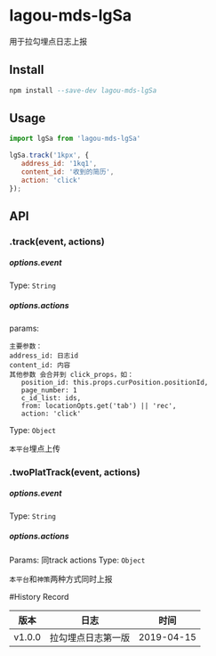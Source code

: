 # lagou-mds-lgSa 


用于拉勾埋点日志上报

## Install

```a
npm install --save-dev lagou-mds-lgSa
```

## Usage


```js
import lgSa from 'lagou-mds-lgSa'
 
lgSa.track('1kpx', {
   address_id: '1kq1',
   content_id: '收到的简历',
   action: 'click'
});
```


## API


### .track(event, actions)

##### options.event

Type: `String`<br>

##### options.actions
params:

    主要参数：
    address_id: 日志id
    content_id: 内容
    其他参数 会合并到 click_props，如：
       position_id: this.props.curPosition.positionId,
       page_number: 1
       c_id_list: ids,
       from: locationOpts.get('tab') || 'rec',
       action: 'click'
            
Type: `Object`<br>

`本平台`埋点上传


### .twoPlatTrack(event, actions)

##### options.event

Type: `String`<br>

##### options.actions

Params: 同track actions
Type: `Object`<br>

`本平台`和`神策`两种方式同时上报


#History Record        

| 版本 | 日志 | 时间|
| ------ | ------ | ------ |
| v1.0.0 | 拉勾埋点日志第一版 | 2019-04-15 |